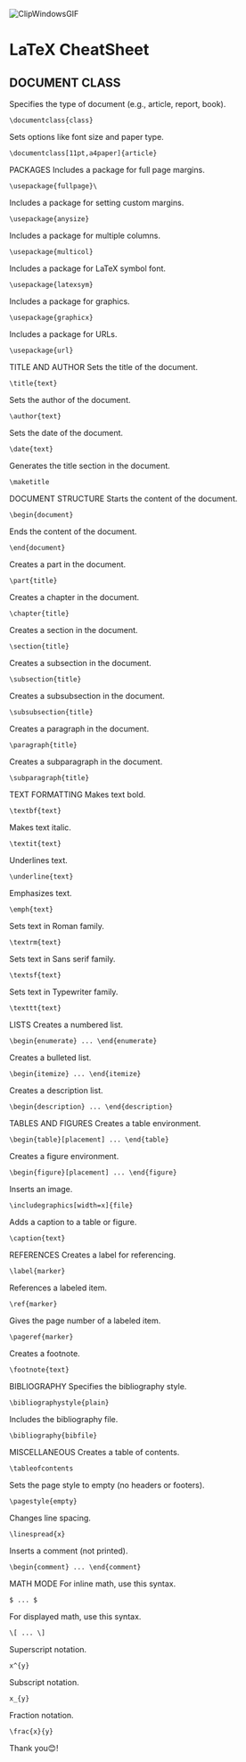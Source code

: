 ![ClipWindowsGIF](https://github.com/user-attachments/assets/4403fd09-5357-4f6a-9876-4780820a79d5)
# LaTeX CheatSheet

## DOCUMENT CLASS

Specifies the type of document (e.g., article, report, book).

```
\documentclass{class}
```
Sets options like font size and paper type.

```
\documentclass[11pt,a4paper]{article}
```
PACKAGES
Includes a package for full page margins.

```
\usepackage{fullpage}\
```
Includes a package for setting custom margins.

```
\usepackage{anysize}
```
Includes a package for multiple columns.

```
\usepackage{multicol}
```
Includes a package for LaTeX symbol font.

```
\usepackage{latexsym}
```
Includes a package for graphics.

```
\usepackage{graphicx}
```
Includes a package for URLs.

```
\usepackage{url}
```
TITLE AND AUTHOR
Sets the title of the document.

```
\title{text}
```
Sets the author of the document.

```
\author{text}
```
Sets the date of the document.

```
\date{text}
```
Generates the title section in the document.

```
\maketitle
```

DOCUMENT STRUCTURE
Starts the content of the document.

```
\begin{document}
```
Ends the content of the document.

```
\end{document}
```
Creates a part in the document.

```
\part{title}
```
Creates a chapter in the document.

```
\chapter{title}
```
Creates a section in the document.

```
\section{title}
```
Creates a subsection in the document.

```
\subsection{title}
```
Creates a subsubsection in the document.

```
\subsubsection{title}
```
Creates a paragraph in the document.

```
\paragraph{title}
```
Creates a subparagraph in the document.

```
\subparagraph{title}
```
TEXT FORMATTING
Makes text bold.

```
\textbf{text}
```
Makes text italic.

```
\textit{text}
```
Underlines text.
```
\underline{text}
```
Emphasizes text.

```
\emph{text}
```
Sets text in Roman family.

```
\textrm{text}
```
Sets text in Sans serif family.

```
\textsf{text}
```
Sets text in Typewriter family.

```
\texttt{text}
```
LISTS
Creates a numbered list.

```
\begin{enumerate} ... \end{enumerate}
```
Creates a bulleted list.

```
\begin{itemize} ... \end{itemize}
```
Creates a description list.

```
\begin{description} ... \end{description}
```
TABLES AND FIGURES
Creates a table environment.

```
\begin{table}[placement] ... \end{table}
```
Creates a figure environment.

```
\begin{figure}[placement] ... \end{figure}
```
Inserts an image.

```
\includegraphics[width=x]{file}
```
Adds a caption to a table or figure.

```
\caption{text}
```
REFERENCES
Creates a label for referencing.

```
\label{marker}
```
References a labeled item.

```
\ref{marker}
```
Gives the page number of a labeled item.

```
\pageref{marker}
```
Creates a footnote.

```
\footnote{text}
```
BIBLIOGRAPHY
Specifies the bibliography style.

```
\bibliographystyle{plain}
```
Includes the bibliography file.

```
\bibliography{bibfile}
```
MISCELLANEOUS
Creates a table of contents.

```
\tableofcontents
```
Sets the page style to empty (no headers or footers).

```
\pagestyle{empty}
```
Changes line spacing.
```
\linespread{x}
```
Inserts a comment (not printed).

```
\begin{comment} ... \end{comment}
```
MATH MODE
For inline math, use this syntax.

```
$ ... $
```
For displayed math, use this syntax.

```
\[ ... \]
```


Superscript notation.

```
x^{y}
```
Subscript notation.

```
x_{y}
```
Fraction notation.
```
\frac{x}{y}
```

Thank you😊!

